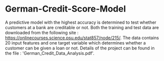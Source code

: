 # German-Credit-Score-Model

A predictive model with the highest accuracy is determined to test whether customers at a bank are creditable or not.
Both the training and test data are downloaded from the following site : https://onlinecourses.science.psu.edu/stat857/node/215/.
The data contains 20 input features and one target variable which determines whether a customer can be given a loan or not. Details of the project can be found in the file : 'German_Credit_Data_Analysis.pdf'.
